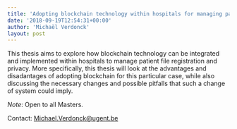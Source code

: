 ```yaml
---
title: 'Adopting blockchain technology within hospitals for managing patient files and sensitive medical data.'
date: '2018-09-19T12:54:31+00:00'
author: 'Michaël Verdonck'
layout: post
---
```


This thesis aims to explore how blockchain technology can be integrated and implemented within hospitals to manage patient file registration and privacy. More specifically, this thesis will look at the advantages and disadantages of adopting blockchain for this particular case, while also discussing the necessary changes and possible pitfalls that such a change of system could imply.

*Note*: Open to all Masters.

Contact: Michael.Verdonck@ugent.be